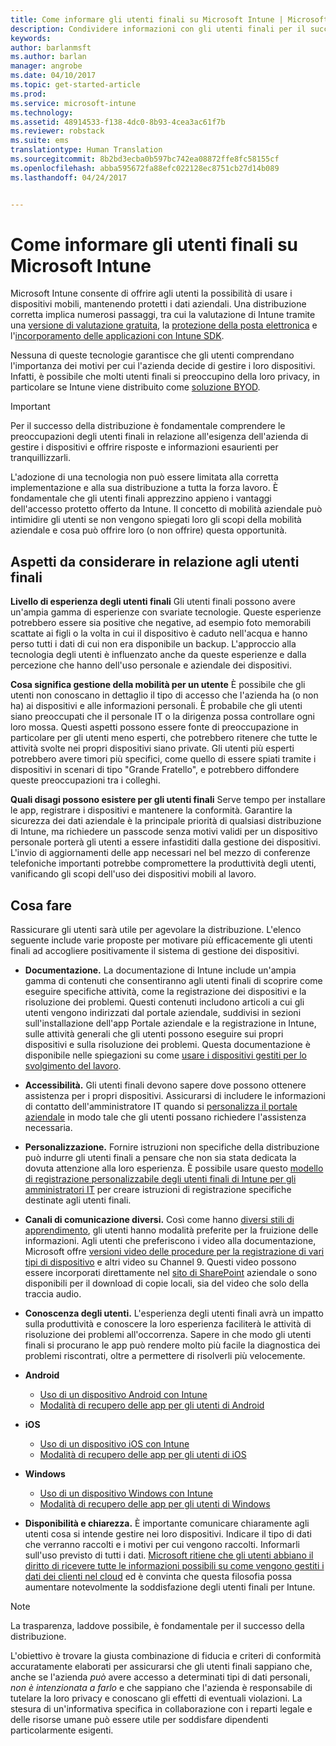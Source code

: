 ```yaml
---
title: Come informare gli utenti finali su Microsoft Intune | Microsoft Intune
description: Condividere informazioni con gli utenti finali per il successo della distribuzione di Intune.
keywords: 
author: barlanmsft
ms.author: barlan
manager: angrobe
ms.date: 04/10/2017
ms.topic: get-started-article
ms.prod: 
ms.service: microsoft-intune
ms.technology: 
ms.assetid: 48914533-f138-4dc0-8b93-4cea3ac61f7b
ms.reviewer: robstack
ms.suite: ems
translationtype: Human Translation
ms.sourcegitcommit: 8b2bd3ecba0b597bc742ea08872ffe8fc58155cf
ms.openlocfilehash: abba595672fa88efc022128ec8751cb27d14b089
ms.lasthandoff: 04/24/2017


---
```


# <a name="how-to-educate-your-end-users-about-microsoft-intune"></a>Come informare gli utenti finali su Microsoft Intune

Microsoft Intune consente di offrire agli utenti la possibilità di usare i dispositivi mobili, mantenendo protetti i dati aziendali. Una distribuzione corretta implica numerosi passaggi, tra cui la valutazione di Intune tramite una [versione di valutazione gratuita](/Intune/Understand/mobile-device-management-trial-guide-microsoft-intune), la [protezione della posta elettronica](https://docs.microsoft.com/intune/understand-explore/common-ways-to-use-intune#protecting-your-on-premises-email-and-data-so-it-can-be-safely-accessed-by-mobile-devices) e l'[incorporamento delle applicazioni con Intune SDK](/intune/develop/intune-app-sdk).

Nessuna di queste tecnologie garantisce che gli utenti comprendano l'importanza dei motivi per cui l'azienda decide di gestire i loro dispositivi. Infatti, è possibile che molti utenti finali si preoccupino della loro privacy, in particolare se Intune viene distribuito come [soluzione BYOD](/enterprise-mobility-security/solutions/byod-design-considerations-guide).

> [!Important]
> Per il successo della distribuzione è fondamentale comprendere le preoccupazioni degli utenti finali in relazione all'esigenza dell'azienda di gestire i dispositivi e offrire risposte e informazioni esaurienti per tranquillizzarli.

L'adozione di una tecnologia non può essere limitata alla corretta implementazione e alla sua distribuzione a tutta la forza lavoro. È fondamentale che gli utenti finali apprezzino appieno i vantaggi dell'accesso protetto offerto da Intune. Il concetto di mobilità aziendale può intimidire gli utenti se non vengono spiegati loro gli scopi della mobilità aziendale e cosa può offrire loro (o non offrire) questa opportunità.

## <a name="things-to-consider-about-your-end-users"></a>Aspetti da considerare in relazione agli utenti finali

__Livello di esperienza degli utenti finali__ Gli utenti finali possono avere un'ampia gamma di esperienze con svariate tecnologie. Queste esperienze potrebbero essere sia positive che negative, ad esempio foto memorabili scattate ai figli o la volta in cui il dispositivo è caduto nell'acqua e hanno perso tutti i dati di cui non era disponibile un backup. L'approccio alla tecnologia degli utenti è influenzato anche da queste esperienze e dalla percezione che hanno dell'uso personale e aziendale dei dispositivi.

__Cosa significa gestione della mobilità per un utente__ È possibile che gli utenti non conoscano in dettaglio il tipo di accesso che l'azienda ha (o non ha) ai dispositivi e alle informazioni personali. È probabile che gli utenti siano preoccupati che il personale IT o la dirigenza possa controllare ogni loro mossa. Questi aspetti possono essere fonte di preoccupazione in particolare per gli utenti meno esperti, che potrebbero ritenere che tutte le attività svolte nei propri dispositivi siano private. Gli utenti più esperti potrebbero avere timori più specifici, come quello di essere spiati tramite i dispositivi in scenari di tipo "Grande Fratello", e potrebbero diffondere queste preoccupazioni tra i colleghi.

__Quali disagi possono esistere per gli utenti finali__ Serve tempo per installare le app, registrare i dispositivi e mantenere la conformità. Garantire la sicurezza dei dati aziendale è la principale priorità di qualsiasi distribuzione di Intune, ma richiedere un passcode senza motivi validi per un dispositivo personale porterà gli utenti a essere infastiditi dalla gestione dei dispositivi. L'invio di aggiornamenti delle app necessari nel bel mezzo di conferenze telefoniche importanti potrebbe compromettere la produttività degli utenti, vanificando gli scopi dell'uso dei dispositivi mobili al lavoro.

## <a name="things-you-should-do"></a>Cosa fare

Rassicurare gli utenti sarà utile per agevolare la distribuzione. L'elenco seguente include varie proposte per motivare più efficacemente gli utenti finali ad accogliere positivamente il sistema di gestione dei dispositivi.

* __Documentazione.__ La documentazione di Intune include un'ampia gamma di contenuti che consentiranno agli utenti finali di scoprire come eseguire specifiche attività, come la registrazione dei dispositivi e la risoluzione dei problemi. Questi contenuti includono articoli a cui gli utenti vengono indirizzati dal portale aziendale, suddivisi in sezioni sull'installazione dell'app Portale aziendale e la registrazione in Intune, sulle attività generali che gli utenti possono eseguire sui propri dispositivi e sulla risoluzione dei problemi. Questa documentazione è disponibile nelle spiegazioni su come [usare i dispositivi gestiti per lo svolgimento del lavoro](/Intune/EndUser/use-managed-devices-to-get-work-done).

* __Accessibilità.__ Gli utenti finali devono sapere dove possono ottenere assistenza per i propri dispositivi. Assicurarsi di includere le informazioni di contatto dell'amministratore IT quando si [personalizza il portale aziendale](/Intune/get-started/start-with-a-paid-subscription-to-microsoft-intune-step-7) in modo tale che gli utenti possano richiedere l'assistenza necessaria.

* __Personalizzazione.__ Fornire istruzioni non specifiche della distribuzione può indurre gli utenti finali a pensare che non sia stata dedicata la dovuta attenzione alla loro esperienza. È possibile usare questo [modello di registrazione personalizzabile degli utenti finali di Intune per gli amministratori IT](https://gallery.technet.microsoft.com/office/Intune-End-User-Enrollment-3a0c9b0c) per creare istruzioni di registrazione specifiche destinate agli utenti finali.

* __Canali di comunicazione diversi.__ Così come hanno [diversi stili di apprendimento](https://www.umassd.edu/dss/resources/facultystaff/howtoteachandaccommodate/howtoaccommodatedifferentlearningstyles/), gli utenti hanno modalità preferite per la fruizione delle informazioni. Agli utenti che preferiscono i video alla documentazione, Microsoft offre [versioni video delle procedure per la registrazione di vari tipi di dispositivo](https://channel9.msdn.com/Series/IntuneEnrollment) e altri video su Channel 9. Questi video possono essere incorporati direttamente nel [sito di SharePoint](https://support.office.com/article/Embed-a-video-from-Office-365-Video-59e19984-c34e-4be8-889b-f6fa93910581) aziendale o sono disponibili per il download di copie locali, sia del video che solo della traccia audio.

* __Conoscenza degli utenti.__ L'esperienza degli utenti finali avrà un impatto sulla produttività e conoscere la loro esperienza faciliterà le attività di risoluzione dei problemi all'occorrenza. Sapere in che modo gli utenti finali si procurano le app può rendere molto più facile la diagnostica dei problemi riscontrati, oltre a permettere di risolverli più velocemente.

* **Android**
  * [Uso di un dispositivo Android con Intune](https://docs.microsoft.com/Intune/EndUser/using-your-android-device-with-intune)
  * [Modalità di recupero delle app per gli utenti di Android](how-your-android-users-get-their-apps.md)

* **iOS**
  * [Uso di un dispositivo iOS con Intune](https://docs.microsoft.com/intune-user-help/using-your-ios-or-macos-device-with-intune)
  * [Modalità di recupero delle app per gli utenti di iOS](how-your-ios-users-get-their-apps.md)

* **Windows**
  * [Uso di un dispositivo Windows con Intune](https://docs.microsoft.com/Intune/EndUser/using-your-windows-device-with-intune)
  * [Modalità di recupero delle app per gli utenti di Windows](how-your-windows-users-get-their-apps.md)

* __Disponibilità e chiarezza.__ È importante comunicare chiaramente agli utenti cosa si intende gestire nei loro dispositivi. Indicare il tipo di dati che verranno raccolti e i motivi per cui vengono raccolti. Informarli sull'uso previsto di tutti i dati. [Microsoft ritiene che gli utenti abbiano il diritto di ricevere tutte le informazioni possibili su come vengono gestiti i dati dei clienti nel cloud](https://www.microsoft.com/trustcenter/about/transparency) ed è convinta che questa filosofia possa aumentare notevolmente la soddisfazione degli utenti finali per Intune.

>[!Note]
> La trasparenza, laddove possibile, è fondamentale per il successo della distribuzione.

L'obiettivo è trovare la giusta combinazione di fiducia e criteri di conformità accuratamente elaborati per assicurarsi che gli utenti finali sappiano che, anche se l'azienda *può* avere accesso a determinati tipi di dati personali, *non è intenzionata a farlo* e che sappiano che l'azienda è responsabile di tutelare la loro privacy e conoscano gli effetti di eventuali violazioni. La stesura di un'informativa specifica in collaborazione con i reparti legale e delle risorse umane può essere utile per soddisfare dipendenti particolarmente esigenti.

